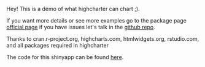 Hey! This is a demo of what highcharter can chart ;).

If you want more details or see more examples go to the 
package page [official page](http://jkunst.com/highcharter/)
if you have issues let's talk in  the 
[github repo](https://github.com/jbkunst/highcharter).

Thanks to cran.r-project.org,
highcharts.com, htmlwidgets.org, rstudio.com,
and all packages required in highcharter

The code for this shinyapp can be found
[here](https://github.com/jbkunst/shiny-apps/tree/master/highcharter).
